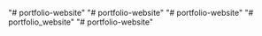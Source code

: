 "# portfolio-website" 
"# portfolio-website" 
"# portfolio-website" 
"# portfolio_website" 
"# portfolio-website" 
